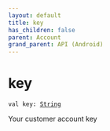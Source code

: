 ```yaml
---
layout: default
title: key
has_children: false
parent: Account
grand_parent: API (Android)
---
```


# key

`val key: `[`String`](https://kotlinlang.org/api/latest/jvm/stdlib/kotlin/-string/index.html)

Your customer account key

